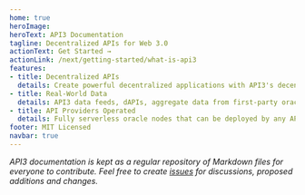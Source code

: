 ```yaml
---
home: true
heroImage: 
heroText: API3 Documentation
tagline: Decentralized APIs for Web 3.0
actionText: Get Started →
actionLink: /next/getting-started/what-is-api3
features:
- title: Decentralized APIs
  details: Create powerful decentralized applications with API3's decentrally governed and quantifiably secure data feeds.
- title: Real-World Data
  details: API3 data feeds, dAPIs, aggregate data from first-party oracles, operated by some of the world’ premier API providers.
- title: API Providers Operated
  details: Fully serverless oracle nodes that can be deployed by any API provider for free, and requires minimal day-to-day management.
footer: MIT Licensed
navbar: true
---
```


*API3 documentation is kept as a regular repository of Markdown files for everyone to contribute.
Feel free to create [issues](https://github.com/api3dao/api3-docs/issues) for discussions, proposed additions and changes.*
